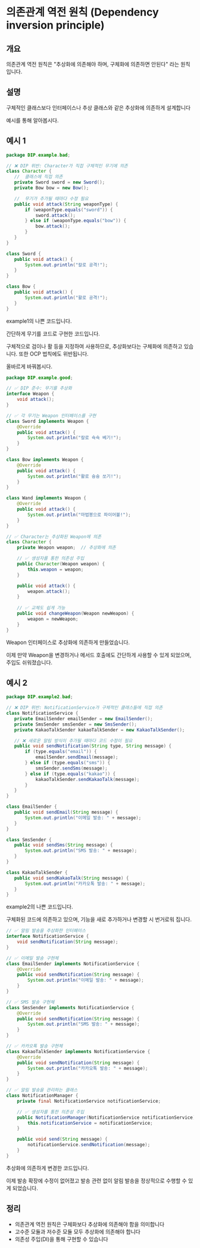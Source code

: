 # 의존관계 역전 원칙 (Dependency inversion principle)

## 개요

의존관계 역전 원칙은 "추상화에 의존해야 하며, 구체화에 의존하면 안된다" 라는 원칙입니다.

## 설명

구체적인 클래스보다 인터페이스나 추상 클래스와 같은 추상화에 의존하게 설계합니다

예시를 통해 알아봅시다.

## 예시 1

```java
package DIP.example.bad;

// ❌ DIP 위반: Character가 직접 구체적인 무기에 의존
class Character {
   //  클래스에 직접 의존
   private Sword sword = new Sword();
   private Bow bow = new Bow();

   //  무기가 추가될 때마다 수정 필요
   public void attack(String weaponType) {
       if (weaponType.equals("sword")) {
           sword.attack();
       } else if (weaponType.equals("bow")) {
           bow.attack();
       }
   }
}

class Sword {
   public void attack() {
       System.out.println("칼로 공격!");
   }
}

class Bow {
   public void attack() {
       System.out.println("활로 공격!");
   }
}
```

example1의 나쁜 코드입니다.

간단하게 무기를 코드로 구현한 코드입니다.

구체적으로 검이나 활 등을 지정하여 사용하므로, 추상화보다는 구체화에 의존하고 있습니다. 또한 OCP 법칙에도 위반됩니다.

올바르게 바꿔봅시다.

```java
package DIP.example.good;

// ✅ DIP 준수: 무기를 추상화
interface Weapon {
    void attack();
}

// ✅ 각 무기는 Weapon 인터페이스를 구현
class Sword implements Weapon {
    @Override
    public void attack() {
        System.out.println("칼로 슉슉 베기!");
    }
}

class Bow implements Weapon {
    @Override
    public void attack() {
        System.out.println("활로 슝슝 쏘기!");
    }
}

class Wand implements Weapon {
    @Override
    public void attack() {
        System.out.println("마법봉으로 파이어볼!");
    }
}

// ✅ Character는 추상화된 Weapon에 의존
class Character {
    private Weapon weapon;  // 추상화에 의존

    // ✅ 생성자를 통한 의존성 주입
    public Character(Weapon weapon) {
        this.weapon = weapon;
    }

    public void attack() {
        weapon.attack();
    }
    
    // ✅ 교체도 쉽게 가능
    public void changeWeapon(Weapon newWeapon) {
        weapon = newWeapon;
    }
}
```

Weapon 인터페이스로 추상화에 의존하게 만들었습니다. 

이제 만약 Weapon을 변경하거나 메서드 호출에도 간단하게 사용할 수 있게 되었으며, 주입도 쉬워졌습니다. 

## 예시 2

```java
package DIP.example2.bad;

// ❌ DIP 위반: NotificationService가 구체적인 클래스들에 직접 의존
class NotificationService {
   private EmailSender emailSender = new EmailSender();
   private SmsSender smsSender = new SmsSender();
   private KakaoTalkSender kakaoTalkSender = new KakaoTalkSender();

   // ❌ 새로운 알림 방식이 추가될 때마다 코드 수정이 필요
   public void sendNotification(String type, String message) {
       if (type.equals("email")) {
           emailSender.sendEmail(message);
       } else if (type.equals("sms")) {
           smsSender.sendSms(message);
       } else if (type.equals("kakao")) {
           kakaoTalkSender.sendKakaoTalk(message);
       }
   }
}

class EmailSender {
   public void sendEmail(String message) {
       System.out.println("이메일 발송: " + message);
   }
}

class SmsSender {
   public void sendSms(String message) {
       System.out.println("SMS 발송: " + message);
   }
}

class KakaoTalkSender {
   public void sendKakaoTalk(String message) {
       System.out.println("카카오톡 발송: " + message);
   }
}
```

example2의 나쁜 코드입니다.

구체화된 코드에 의존하고 있으며, 기능을 새로 추가하거나 변경할 시 번거로워 집니다.

```java
// ✅ 알림 발송을 추상화한 인터페이스
interface NotificationService {
    void sendNotification(String message);
}

// ✅ 이메일 발송 구현체
class EmailSender implements NotificationService {
    @Override
    public void sendNotification(String message) {
        System.out.println("이메일 발송: " + message);
    }
}

// ✅ SMS 발송 구현체
class SmsSender implements NotificationService {
    @Override
    public void sendNotification(String message) {
        System.out.println("SMS 발송: " + message);
    }
}

// ✅ 카카오톡 발송 구현체
class KakaoTalkSender implements NotificationService {
    @Override
    public void sendNotification(String message) {
        System.out.println("카카오톡 발송: " + message);
    }
}

// ✅ 알림 발송을 관리하는 클래스
class NotificationManager {
    private final NotificationService notificationService;

    // ✅ 생성자를 통한 의존성 주입
    public NotificationManager(NotificationService notificationService) {
        this.notificationService = notificationService;
    }

    public void send(String message) {
        notificationService.sendNotification(message);
    }
}
```
추상화에 의존하게 변경한 코드입니다.

이제 발송 확장에 수정이 없어졌고 발송 관련 없이 알림 발송을 정상적으로 수행할 수 있게 되었습니다.

## 정리
- 의존관계 역전 원칙은 구체화보다 추상화에 의존해야 함을 의미합니다
- 고수준 모듈과 저수준 모듈 모두 추상화에 의존해야 합니다
- 의존성 주입(DI)을 통해 구현할 수 있습니다
